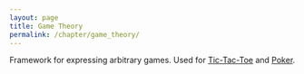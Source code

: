 ```yaml
---
layout: page
title: Game Theory
permalink: /chapter/game_theory/
---
```


Framework for expressing arbitrary games.
Used for [Tic-Tac-Toe](TicTacToe.md) and [Poker](Poker.md).

